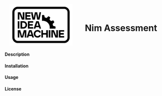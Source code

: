 <div style="display:flex; justify-content:center;align-items:center; width:100%;gap:40px">

<img src="https://github.com/new-idea-machine/nim-project-init/blob/main/bin/logo.png?raw=true" width="200"  align="left" />
<h1>Nim Assessment</h1>
</div>

#### Description

#### Installation

#### Usage

#### License
